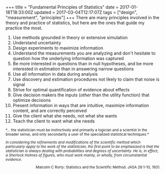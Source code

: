 +++
title = "Fundamental Principles of Statistics"
date = 2017-01-18T18:33:00Z
updated = 2017-03-04T12:17:07Z
tags = ["design", "measurement", "principles"]
+++
There are many principles involved in the theory and practice of statistics, but
here are the ones that guide my practice the most.

1.  Use methods grounded in theory or extensive simulation
2.  Understand uncertainty
3.  Design experiments to maximize information
4.  Understand the measurements you are analyzing and don't hesitate to
    question how the underlying information was captured
5.  Be more interested in questions than in null hypotheses, and be more
    interested in estimation than in answering narrow questions
6.  Use all information in data during analysis
7.  Use discovery and estimation procedures not likely to claim that
    noise is signal
8.  Strive for optimal quantification of evidence about effects
9.  Give decision makers the inputs (*other* than the utility function)
    that optimize decisions
10. Present information in ways that are intuitive, maximize information
    content, and are correctly perceived
11. Give the client what she needs, not what she wants
12. Teach the client to want what she needs

<small>
*... the statistician must be instinctively and primarily a logician and a scientist in the broader sense, and only secondarily a user of the specialized statistical techniques.*

*In considering the refinements and
modifications of the scientific method which particularly apply to the
work of the statistician, the first point to be emphasized is that the
statistician is always dealing with probabilities and degrees of
uncertainty.  He is, in effect, a Sherlock Holmes of figures, who must
work mainly, or wholly, from circumstantial
evidence.*

<div style="text-align: right;">
Malcolm C Rorty: Statistics and the Scientific Method.  JASA 26:1-10,
1931.
</div>
</small>
